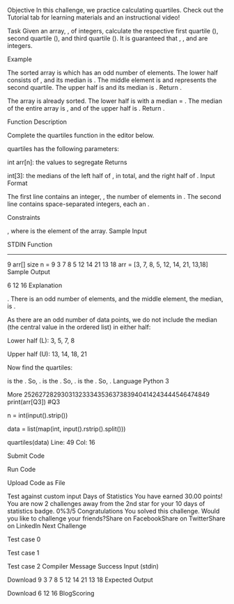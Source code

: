 Objective
In this challenge, we practice calculating quartiles. Check out the Tutorial tab for learning materials and an instructional video!

Task
Given an array, , of  integers, calculate the respective first quartile (), second quartile (), and third quartile (). It is guaranteed that , , and  are integers.

Example

The sorted array is  which has an odd number of elements. The lower half consists of , and its median is . The middle element is  and represents the second quartile. The upper half is  and its median is . Return .


The array is already sorted. The lower half is  with a median = . The median of the entire array is , and of the upper half is . Return .

Function Description

Complete the quartiles function in the editor below.

quartiles has the following parameters:

int arr[n]: the values to segregate
Returns

int[3]: the medians of the left half of ,  in total, and the right half of .
Input Format

The first line contains an integer, , the number of elements in .
The second line contains  space-separated integers, each an .

Constraints

, where  is the  element of the array.
Sample Input

STDIN                   Function
-----                   --------    
9                       arr[] size n = 9 
3 7 8 5 12 14 21 13 18  arr = [3, 7, 8, 5, 12, 14, 21, 13,18]
Sample Output

6
12
16
Explanation

. There is an odd number of elements, and the middle element, the median, is .

As there are an odd number of data points, we do not include the median (the central value in the ordered list) in either half:

Lower half (L): 3, 5, 7, 8

Upper half (U): 13, 14, 18, 21

Now find the quartiles:

 is the . So, .
 is the . So, .
 is the . So, .
Language
Python 3

More
25262728293031323334353637383940414243444546474849
            print(arr[Q3])                 #Q3
    
    

n = int(input().strip())

data = list(map(int, input().rstrip().split()))

quartiles(data)
Line: 49 Col: 16

Submit Code

Run Code

Upload Code as File

Test against custom input
Days of
Statistics
You have earned 30.00 points!
You are now 2 challenges away from the 2nd star for your 10 days of statistics badge.
0%3/5
Congratulations
You solved this challenge. Would you like to challenge your friends?Share on FacebookShare on TwitterShare on LinkedIn
Next Challenge

Test case 0

Test case 1

Test case 2
Compiler Message
Success
Input (stdin)

Download
9
3 7 8 5 12 14 21 13 18
Expected Output

Download
6
12
16
BlogScoring